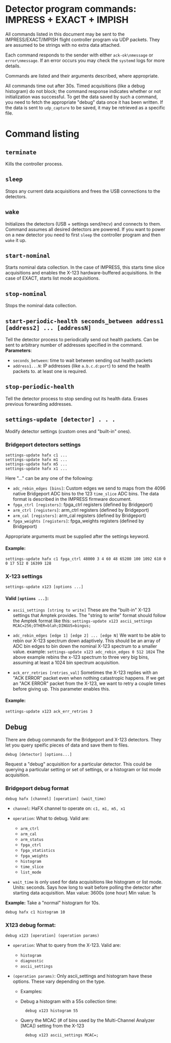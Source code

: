 # Detector program commands: IMPRESS + EXACT + IMPISH
All commands listed in this document may be sent to the
    IMPRESS/EXACT/IMPISH flight controller program via UDP packets.
They are assumed to be strings with no extra data attached.

Each command responds to the sender with either `ack-ok\nmessage` or `error\nmessage`.
If an error occurs you may check the `systemd` logs for more details.

Commands are listed and their arguments described, where appropriate.

All commands time out after 30s.
Timed acquisitions (like a debug histogram) do not block;
    the command response indicates whether or not initialization was successful.
To get the data saved by such a command,
    you need to fetch the appropriate "debug" data once it has been written.
If the data is sent to `udp_capture` to be saved,
    it may be retrieved as a specific file.

# Command listing

## `terminate`
Kills the controller process.


## `sleep`
Stops any current data acquisitions and frees the USB connections to the detectors.


## `wake`
Initializes the detectors (USB + settings send/recv) and connects to them.
Command assumes all desired detectors are powered.
If you want to power on a new detector you need to first `sleep`
    the controller program and then `wake` it up.


## `start-nominal`
Starts nominal data collection.
In the case of IMPRESS,
    this starts time slice acquisitions and
    enables the X-123 hardware-buffered acquisitions.
In the case of EXACT, starts list mode acquisitions.


## `stop-nominal`
Stops the nominal data collection.


## `start-periodic-health seconds_between address1 [address2] ... [addressN]`
Tell the detector process to periodically send out health packets.
Can be sent to arbitrary number of addresses specified in the command.
**Parameters**:
- `seconds_between`: time to wait between sending out health packets
- `address1...N`: IP addresses (like `a.b.c.d:port`) to send the health packets to.
   at least one is required.


## `stop-periodic-health`
Tell the detector process to stop sending out its health data.
Erases previous forwarding addresses.


## `settings-update [detector] . . .`
Modify detector settings (custom ones and "built-in" ones).
### Bridgeport detectors settings
    settings-update hafx c1 ...
    settings-update hafx m1 ...
    settings-update hafx m5 ...
    settings-update hafx x1 ...
Here "..." can be any one of the following:
- `adc_rebin_edges [bins]`:
    Custom edges we send to maps from the 4096 native Bridgeport
    ADC bins to the 123 `time_slice` ADC bins.
    The data format is described in the IMPRESS firmware document.
- `fpga_ctrl [registers]`: 
    fpga_ctrl registers (defined by Bridgeport)
- `arm_ctrl [registers]`:
    arm_ctrl registers (defined by Bridgeport)
- `arm_cal [registers]`:
    arm_cal registers (defined by Bridgeport)
- `fpga_weights [registers]`:
    fpga_weights registers (defined by Bridgeport)

Appropriate arguments must be supplied after the settings keyword.

#### Example:
    settings-update hafx c1 fpga_ctrl 48000 3 4 60 48 65280 100 1092 610 0 0 17 512 0 16399 128

### X-123 settings
    settings-update x123 [options ...]
#### Valid `[options ...]`:
- `ascii_settings [string to write]`
    These are the "built-in" X-123 settings that Amptek provides.
    The "string to write" format should follow the Amptek format like this:
        `settings-update x123 ascii_settings MCAC=256;OTHER=blah;DINGUS=bingus;`

- `adc_rebin_edges [edge 1] [edge 2] ... [edge N]`
    We want to be able to rebin our X-123 spectrum down adaptively.
    This should be an array of ADC bin edges to bin down the nominal X-123 spectrum
    to a smaller value.
        example:
        `settings-update x123 adc_rebin_edges 0 512 1024`
    The above example rebins the x-123 spectrum to three very big
    bins, assuming at least a 1024 bin spectrum acquisition.

- `ack_err_retries [retries_val]`
    Sometimes the X-123 replies with an "ACK ERROR" packet
    even when nothing catastropic happens.
    If we get an "ACK ERROR" packet from the X-123,
    we want to retry a couple times before giving up.
    This parameter enables this.

#### Example:
    settings-update x123 ack_err_retries 3


## Debug
There are debug commands for the Bridgeport and X-123 detectors.
They let you query speific pieces of data and save them to files.

    debug [detector] [options...]
Request a "debug" acquisition for a particular detector.
This could be querying a particular setting or set of settings,
or a histogram or list mode acquisition.

### Bridgeport debug format
    debug hafx [channel] [operation] (wait_time)
- `channel`:
    HaFX channel to operate on: `c1, m1, m5, x1`

- `operation`: What to debug. Valid are:
    - `arm_ctrl`
    - `arm_cal`
    - `arm_status`
    - `fpga_ctrl`
    - `fpga_statistics`
    - `fpga_weights`
    - `histogram`
    - `time_slice`
    - `list_mode`

- `wait_time` is only used for data acquisitions like histogram or list mode.
Units: seconds.
Says how long to wait before polling the detector after starting data acquisition.
Max value: 3600s (one hour)
Min value: 1s

**Example:**
Take a "normal" histogram for 10s.

    debug hafx c1 histogram 10

### X123 debug format:

    debug x123 [operation] (operation params)
- `operation`: What to query from the X-123. Valid are:
    - `histogram`
    - `diagnostic`
    - `ascii_settings`

- `(operation params)`: Only ascii_settings and histogram have these options. These vary depending on the type.
    - Examples:
    - Debug a histogram with a 55s collection time:

            debug x123 histogram 55
    - Query the MCAC (# of bins used by the Multi-Channel Analyzer [MCA]) setting from the X-123

            debug x123 ascii_settings MCAC=;
